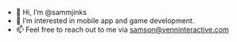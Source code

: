 - 👋 Hi, I’m @sammjinks
- 👀 I’m interested in mobile app and game development.
- 📫 Feel free to reach out to me via samson@venninteractive.com

